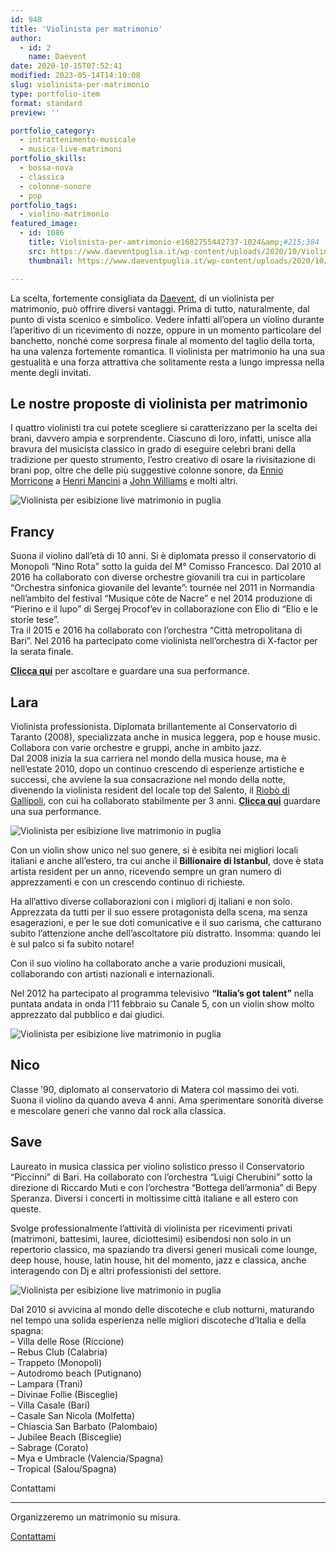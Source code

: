 ```yaml
---
id: 948
title: 'Violinista per matrimonio'
author:
  - id: 2
    name: Daevent
date: 2020-10-15T07:52:41
modified: 2023-05-14T14:10:08
slug: violinista-per-matrimonio
type: portfolio-item
format: standard
preview: ''

portfolio_category:
  - intrattenimento-musicale
  - musica-live-matrimoni
portfolio_skills:
  - bossa-nova
  - classica
  - colonne-sonore
  - pop
portfolio_tags:
  - violino-matrimonio
featured_image: 
  - id: 1086
    title: Violinista-per-amtrimonio-e1602755442737-1024&amp;#215;384
    src: https://www.daeventpuglia.it/wp-content/uploads/2020/10/Violinista-per-amtrimonio-e1602755442737-1024x384-1-300x113.jpg
    thumbnail: https://www.daeventpuglia.it/wp-content/uploads/2020/10/Violinista-per-amtrimonio-e1602755442737-1024x384-1-150x150.jpg

---
```


La scelta, fortemente consigliata da [Daevent](https://www.daeventpuglia.it/consigli-musica-matrimonio-puglia-2021/), di un violinista per matrimonio, può offrire diversi vantaggi. Prima di tutto, naturalmente, dal punto di vista scenico e simbolico. Vedere infatti all’opera un violino durante l’aperitivo di un ricevimento di nozze, oppure in un momento particolare del banchetto, nonché come sorpresa finale al momento del taglio della torta, ha una valenza fortemente romantica. Il violinista per matrimonio ha una sua gestualità e una forza attrattiva che solitamente resta a lungo impressa nella mente degli invitati.

Le nostre proposte di violinista per matrimonio
-----------------------------------------------

I quattro violinisti tra cui potete scegliere si caratterizzano per la scelta dei brani, davvero ampia e sorprendente. Ciascuno di loro, infatti, unisce alla bravura del musicista classico in grado di eseguire celebri brani della tradizione per questo strumento, l’estro creativo di osare la rivisitazione di brani pop, oltre che delle più suggestive colonne sonore, da [Ennio Morricone](https://www.youtube.com/channel/UCUAwOBo-ZZ8S8cIH0SGoXpg) a [Henri Mancini](https://www.youtube.com/watch?v=HgAJD0eiqJ0) a [John Williams](https://www.youtube.com/watch?v=X_UDTSlPf6M) e molti altri.

![Violinista per esibizione live matrimonio in puglia](https://www.daeventpuglia.it/wp-content/uploads/2020/08/francesca_violino-300x300.jpg "violinista matrimonio francesca violino")

Francy
------

Suona il violino dall’età di 10 anni. Si è diplomata presso il conservatorio di Monopoli “Nino Rota” sotto la guida del M° Comisso Francesco. Dal 2010 al 2016 ha collaborato con diverse orchestre giovanili tra cui in particolare “Orchestra sinfonica giovanile del levante”: tournée nel 2011 in Normandia nell’ambito del festival “Musique côte de Nacre” e nel 2014 produzione di “Pierino e il lupo” di Sergej Procof’ev in collaborazione con Elio di “Elio e le storie tese”.  
Tra il 2015 e 2016 ha collaborato con l’orchestra “Città metropolitana di Bari”. Nel 2016 ha partecipato come violinista nell’orchestra di X-factor per la serata finale.

[**Clicca qui**](https://youtu.be/KXK_-PxjIBw) per ascoltare e guardare una sua performance.

Lara
----

Violinista professionista. Diplomata brillantemente al Conservatorio di Taranto (2008), specializzata anche in musica leggera, pop e house music. Collabora con varie orchestre e gruppi, anche in ambito jazz.  
Dal 2008 inizia la sua carriera nel mondo della musica house, ma è nell’estate 2010, dopo un continuo crescendo di esperienze artistiche e successi, che avviene la sua consacrazione nel mondo della notte, divenendo la violinista resident del locale top del Salento, il [Riobò di Gallipoli](https://www.facebook.com/riobodiscoteca/), con cui ha collaborato stabilmente per 3 anni. [**Clicca qui**](https://youtu.be/SGzYNRyKDCw) guardare una sua performance.

![Violinista per esibizione live matrimonio in puglia](https://www.daeventpuglia.it/wp-content/uploads/2020/08/laura_c-300x300.jpg "violino per matrimonio laura C")

Con un violin show unico nel suo genere, si è esibita nei migliori locali italiani e anche all’estero, tra cui anche il **Billionaire di Istanbul**, dove è stata artista resident per un anno, ricevendo sempre un gran numero di apprezzamenti e con un crescendo continuo di richieste.

Ha all’attivo diverse collaborazioni con i migliori dj italiani e non solo. Apprezzata da tutti per il suo essere protagonista della scena, ma senza esagerazioni, e per le sue doti comunicative e il suo carisma, che catturano subito l’attenzione anche dell’ascoltatore più distratto. Insomma: quando lei è sul palco si fa subito notare!

Con il suo violino ha collaborato anche a varie produzioni musicali, collaborando con artisti nazionali e internazionali.

Nel 2012 ha partecipato al programma televisivo **“Italia’s got talent”** nella puntata andata in onda l’11 febbraio su Canale 5, con un violin show molto apprezzato dal pubblico e dai giudici.

![Violinista per esibizione live matrimonio in puglia](https://www.daeventpuglia.it/wp-content/uploads/2020/08/nico_violinista-300x300.jpg "violino violinista per matrimonio nico")

Nico
----

Classe ’90, diplomato al conservatorio di Matera col massimo dei voti. Suona il violino da quando aveva 4 anni. Ama sperimentare sonorità diverse e mescolare generi che vanno dal rock alla classica.

Save
----

Laureato in musica classica per violino solistico presso il Conservatorio “Piccinni” di Bari. Ha collaborato con l’orchestra “Luigi Cherubini” sotto la direzione di Riccardo Muti e con l’orchestra “Bottega dell’armonia” di Bepy Speranza. Diversi i concerti in moltissime città italiane e all estero con queste.

Svolge professionalmente l’attività di violinista per ricevimenti privati (matrimoni, battesimi, lauree, diciottesimi) esibendosi non solo in un repertorio classico, ma spaziando tra diversi generi musicali come lounge, deep house, house, latin house, hit del momento, jazz e classica, anche interagendo con Dj e altri professionisti del settore.

![Violinista per esibizione live matrimonio in puglia](https://www.daeventpuglia.it/wp-content/uploads/2020/08/save_L_violino-300x300.jpg "violinista violino matrimonio save l violin")

Dal 2010 si avvicina al mondo delle discoteche e club notturni, maturando nel tempo una solida esperienza nelle migliori discoteche d’Italia e della spagna:  
– Villa delle Rose (Riccione)  
– Rebus Club (Calabria)  
– Trappeto (Monopoli)  
– Autodromo beach (Putignano)  
– Lampara (Trani)  
– Divinae Follie (Bisceglie)  
– Villa Casale (Bari)  
– Casale San Nicola (Molfetta)  
– Chiascia San Barbato (Palombaio)  
– Jubilee Beach (Bisceglie)  
– Sabrage (Corato)  
– Mya e Umbracle (Valencia/Spagna)  
– Tropical (Salou/Spagna)

Contattami


--------------

Organizzeremo un matrimonio su misura.

[Contattami](http://www.daeventpuglia.it/index.php/contatti/)
